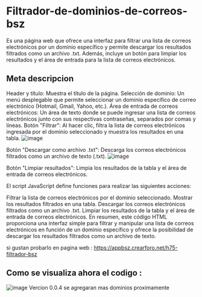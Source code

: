 # Filtrador-de-dominios-de-correos-bsz
Es una página web que ofrece una interfaz para filtrar una lista de correos electrónicos por un dominio específico y permite descargar los resultados filtrados como un archivo .txt. Además, incluye un botón para limpiar los resultados y el área de entrada para la lista de correos electrónicos.
## Meta descripcion 
Header y título: Muestra el título de la página.
Selección de dominio: Un menú desplegable que permite seleccionar un dominio específico de correo electrónico (Hotmail, Gmail, Yahoo, etc.).
Área de entrada de correos electrónicos: Un área de texto donde se puede ingresar una lista de correos electrónicos junto con sus respectivas contraseñas, separados por comas y líneas.
Botón "Filtrar": Al hacer clic, filtra la lista de correos electrónicos ingresada por el dominio seleccionado y muestra los resultados en una tabla.
![image](https://github.com/AvastrOficial/Filtrador-de-dominios-de-correos-bsz/assets/91764815/dcf8a7c3-dd25-41e0-a44a-fee18ab853d9)

Botón "Descargar como archivo .txt": Descarga los correos electrónicos filtrados como un archivo de texto (.txt).
![image](https://github.com/AvastrOficial/Filtrador-de-dominios-de-correos-bsz/assets/91764815/61b3caf3-d8a5-473e-b575-9851b2cecac8)

Botón "Limpiar resultados": Limpia los resultados de la tabla y el área de entrada de correos electrónicos.

El script JavaScript define funciones para realizar las siguientes acciones:

Filtrar la lista de correos electrónicos por el dominio seleccionado.
Mostrar los resultados filtrados en una tabla.
Descargar los correos electrónicos filtrados como un archivo .txt.
Limpiar los resultados de la tabla y el área de entrada de correos electrónicos.
En resumen, este código HTML proporciona una interfaz simple para filtrar y manipular una lista de correos electrónicos en función de un dominio específico y ofrece la posibilidad de descargar los resultados filtrados como un archivo de texto.

si gustan probarlo en pagina web :
https://appbsz.crearforo.net/h75-filtrador-bsz	
## Como se visualiza ahora el codigo :
![image](https://github.com/AvastrOficial/Filtrador-de-dominios-de-correos-bsz/assets/91764815/9f413c16-4ffd-458d-a856-657836eff9a0)
Vercion 0.0.4
se agregaran mas dominios proximamente 
